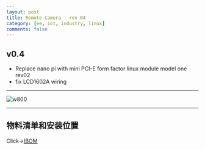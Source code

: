 ```yaml
---
layout: post
title: Remote Camera - rev 04
category: [ee, iot, industry, linux]
comments: false
---
```


## v0.4

* Replace nano pi with mini PCI-E form factor linux module model one rev02
* fix LCD1602A wiring

---

![w800](/images/rcam4.jpg)

---

## 物料清单和安装位置
Click->[IBOM](/static/KiCAD-20200529-rcam-pcb/bom/ibom.html)
